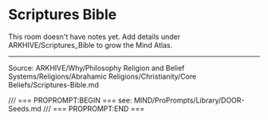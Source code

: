 # Scriptures Bible

This room doesn't have notes yet. Add details under ARKHIVE/Scriptures_Bible to grow the Mind Atlas.

---
Source: ARKHIVE/Why/Philosophy Religion and Belief Systems/Religions/Abrahamic Religions/Christianity/Core Beliefs/Scriptures-Bible.md

/// === PROPROMPT:BEGIN ===
see: MIND/ProPrompts/Library/DOOR-Seeds.md
/// === PROPROMPT:END ===
